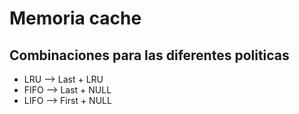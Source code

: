 # Memoria cache

## Combinaciones para las diferentes politicas

* LRU  --> Last  + LRU
* FIFO --> Last  + NULL
* LIFO --> First + NULL
